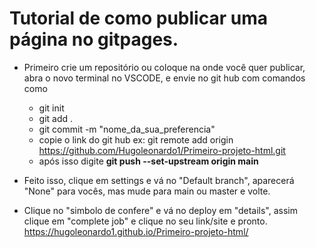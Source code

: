 # Tutorial de como publicar uma página no gitpages.

* Primeiro crie um repositório ou coloque na onde você quer publicar, abra o novo terminal no VSCODE, e envie no git hub com comandos como
  - git init
  - git add .
  - git commit -m "nome_da_sua_preferencia"
  - copie o link do git hub ex: git remote add origin https://github.com/Hugoleonardo1/Primeiro-projeto-html.git
  - após isso digite **git push --set-upstream origin main**

* Feito isso, clique em settings e vá no "Default branch", aparecerá "None" para vocês, mas mude para main ou master e volte.
* Clique no "simbolo de confere" e vá no deploy em "details", assim clique em "complete job" e clique no seu link/site e pronto.
 https://hugoleonardo1.github.io/Primeiro-projeto-html/




